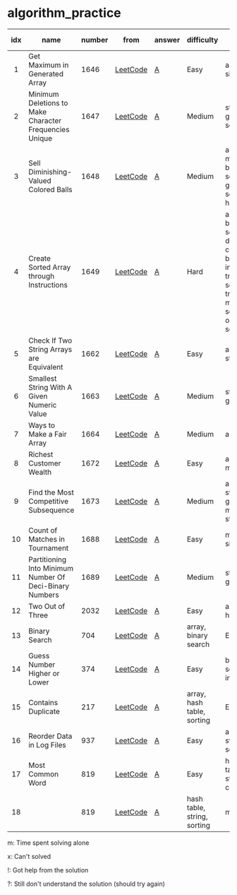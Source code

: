 # algorithm_practice


| idx | name                  | number | from | answer | difficulty | related topics | note |
|:---:|-----------------------|----------|------|--------|------|------|-----|
| 1   | Get Maximum in Generated Array | 1646 | [LeetCode](https://leetcode.com/problems/get-maximum-in-generated-array/) | [A](get_maximum_in_generated_array.py) | Easy | array, dp, simulation | 8m |
| 2   | Minimum Deletions to Make Character Frequencies Unique | 1647 | [LeetCode](https://leetcode.com/problems/minimum-deletions-to-make-character-frequencies-unique/) | [A](minimum_deletions_to_make_character_frequencies_unique.py) | Medium | string, greedy, sorting| 40m |
| 3   | Sell Diminishing-Valued Colored Balls | 1648 | [LeetCode](https://leetcode.com/problems/sell-diminishing-valued-colored-balls/) | [A](sell_diminishing-valued_colored_balls.py) | Medium | array, math, binary search, greedy, sorting, heap | 120m |
| 4   | Create Sorted Array through Instructions | 1649 | [LeetCode](https://leetcode.com/problems/create-sorted-array-through-instructions/) | [A](create_sorted_array_through_instructions.py) | Hard | array, binary search, dvide and conquer, binary indexd tree, segment tree, merge sort, ordered set | x |
| 5   | Check If Two String Arrays are Equivalent | 1662 | [LeetCode](https://leetcode.com/problems/check-if-two-string-arrays-are-equivalent/) | [A](check_if_two_string_arrays_are_equivalent.py) | Easy | array, string | 4m |
| 6   | Smallest String With A Given Numeric Value | 1663 | [LeetCode](https://leetcode.com/problems/smallest-string-with-a-given-numeric-value/) | [A](smallest_string_with_a_given_numeric_value.py) | Medium | string, greedy | 10m |
| 7   | Ways to Make a Fair Array | 1664 | [LeetCode](https://leetcode.com/problems/ways-to-make-a-fair-array/) | [A](ways_to_make_a_fair_array.py) | Medium | array, dp | 25m |
| 8   | Richest Customer Wealth | 1672 | [LeetCode](https://leetcode.com/problems/richest-customer-wealth/) | [A](richest_customer_wealth.py) | Easy | array, matrix | 10m |
| 9   | Find the Most Competitive Subsequence | 1673 | [LeetCode](https://leetcode.com/problems/find-the-most-competitive-subsequence/) | [A](find_the_most_competitve_subsequence.py) | Medium | array, stack, greedy, monotonic stack | 45m | 
| 10  | Count of Matches in Tournament | 1688 | [LeetCode](https://leetcode.com/problems/count-of-matches-in-tournament/) | [A](count_of_matches_in_tournament.py) | Easy | math, simulation | 5m | 
| 11  | Partitioning Into Minimum Number Of Deci-Binary Numbers | 1689 | [LeetCode](https://leetcode.com/problems/partitioning-into-minimum-number-of-deci-binary-numbers/) | [A](partitioning_into_minimum_number_of_deci-binary_numbers.py) | Medium | string, greedy | 2m | 
| 12  | Two Out of Three | 2032 | [LeetCode](https://leetcode.com/problems/two-out-of-three/) | [A](two_out_of_three.py) | Easy | array, hash table | 22m | 
| 13  | Binary Search | 704 | [LeetCode](https://leetcode.com/problems/binary-search/) | [A](binary_search.py) | array, binary search | Easy | 13m | 
| 14  | Guess Number Higher or Lower | 374 | [LeetCode](https://leetcode.com/problems/guess-number-higher-or-lower/) | [A](guess_number_higher_or_lower.py) | Easy | binary search, interactive | 19m | 
| 15  | Contains Duplicate | 217 | [LeetCode](https://leetcode.com/problems/contains-duplicate/) | [A](contains_duplicate.py) | array, hash table, sorting | Easy | 4m | 
| 16  | Reorder Data in Log Files | 937 | [LeetCode](https://leetcode.com/problems/reorder-data-in-log-files/) | [A](reorder_data_in_log_files.py) | Easy | array, string, sorting | 47m | 
| 17  | Most Common Word | 819 | [LeetCode](https://leetcode.com/problems/most-common-word/) | [A](most_common_word.py) | Easy | hash table, string, counting | 23m | 
| 18  |  | 819 | [LeetCode](https://leetcode.com/problems/group-anagrams/) | [A](group_anagrams.py) | hash table, string, sorting | m | 

m: Time spent solving alone

x: Can't solved

!: Got help from the solution

?: Still don't understand the solution (should try again)